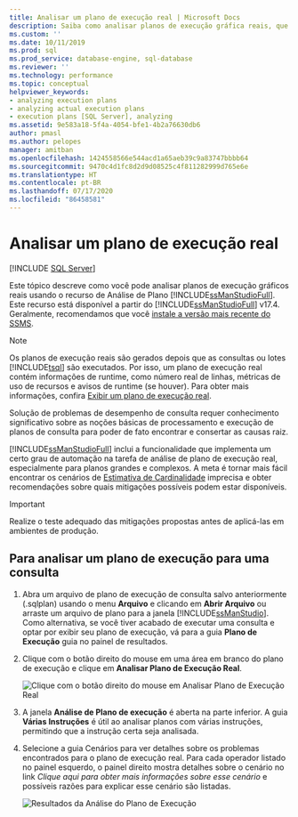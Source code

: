 ```yaml
---
title: Analisar um plano de execução real | Microsoft Docs
description: Saiba como analisar planos de execução gráfica reais, que contêm informações sobre o runtime, usando o recurso de Análise de Plano do SQL Server Management Studio.
ms.custom: ''
ms.date: 10/11/2019
ms.prod: sql
ms.prod_service: database-engine, sql-database
ms.reviewer: ''
ms.technology: performance
ms.topic: conceptual
helpviewer_keywords:
- analyzing execution plans
- analyzing actual execution plans
- execution plans [SQL Server], analyzing
ms.assetid: 9e583a18-5f4a-4054-bfe1-4b2a76630db6
author: pmasl
ms.author: pelopes
manager: amitban
ms.openlocfilehash: 1424558566e544acd1a65aeb39c9a83747bbbb64
ms.sourcegitcommit: 9470c4d1fc8d2d9d08525c4f811282999d765e6e
ms.translationtype: HT
ms.contentlocale: pt-BR
ms.lasthandoff: 07/17/2020
ms.locfileid: "86458581"
---
```

# <a name="analyze-an-actual-execution-plan"></a>Analisar um plano de execução real

 [!INCLUDE [SQL Server](../../includes/applies-to-version/sqlserver.md)]

Este tópico descreve como você pode analisar planos de execução gráficos reais usando o recurso de Análise de Plano [!INCLUDE[ssManStudioFull](../../includes/ssmanstudiofull-md.md)]. Este recurso está disponível a partir do [!INCLUDE[ssManStudioFull](../../includes/ssmanstudiofull-md.md)] v17.4. Geralmente, recomendamos que você [instale a versão mais recente do SSMS](../../ssms/download-sql-server-management-studio-ssms.md).

> [!NOTE]
> Os planos de execução reais são gerados depois que as consultas ou lotes [!INCLUDE[tsql](../../includes/tsql-md.md)] são executados. Por isso, um plano de execução real contém informações de runtime, como número real de linhas, métricas de uso de recursos e avisos de runtime (se houver). Para obter mais informações, confira [Exibir um plano de execução real](../../relational-databases/performance/display-an-actual-execution-plan.md).
  
Solução de problemas de desempenho de consulta requer conhecimento significativo sobre as noções básicas de processamento e execução de planos de consulta para poder de fato encontrar e consertar as causas raiz.

[!INCLUDE[ssManStudioFull](../../includes/ssmanstudiofull-md.md)] inclui a funcionalidade que implementa um certo grau de automação na tarefa de análise de plano de execução real, especialmente para planos grandes e complexos. A meta é tornar mais fácil encontrar os cenários de [Estimativa de Cardinalidade](../../relational-databases/performance/cardinality-estimation-sql-server.md) imprecisa e obter recomendações sobre quais mitigações possíveis podem estar disponíveis.

> [!IMPORTANT]
> Realize o teste adequado das mitigações propostas antes de aplicá-las em ambientes de produção.
  
## <a name="to-analyze-an-execution-plan-for-a-query"></a>Para analisar um plano de execução para uma consulta  
  
1.  Abra um arquivo de plano de execução de consulta salvo anteriormente (.sqlplan) usando o menu **Arquivo** e clicando em **Abrir Arquivo** ou arraste um arquivo de plano para a janela [!INCLUDE[ssManStudio](../../includes/ssManStudio-md.md)]. Como alternativa, se você tiver acabado de executar uma consulta e optar por exibir seu plano de execução, vá para a guia **Plano de Execução** guia no painel de resultados. 

2.  Clique com o botão direito do mouse em uma área em branco do plano de execução e clique em **Analisar Plano de Execução Real**. 

    ![Clique com o botão direito do mouse em Analisar Plano de Execução Real](../../relational-databases/performance/media/plananalysismenuoption.png "Clique com o botão direito do mouse em Analisar Plano de Execução Real")   

3.  A janela **Análise de Plano de execução** é aberta na parte inferior. A guia **Várias Instruções** é útil ao analisar planos com várias instruções, permitindo que a instrução certa seja analisada.

4.  Selecione a guia Cenários para ver detalhes sobre os problemas encontrados para o plano de execução real. Para cada operador listado no painel esquerdo, o painel direito mostra detalhes sobre o cenário no link *Clique aqui para obter mais informações sobre esse cenário* e possíveis razões para explicar esse cenário são listadas.

    ![Resultados da Análise do Plano de Execução](../../relational-databases/performance/media/plananalysis-scenarios.png "Resultados da Análise do Plano de Execução") 
